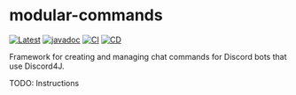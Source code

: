 # modular-commands
[![Latest](https://maven-badges.herokuapp.com/maven-central/dev.sympho/modular-commands/badge.svg)](https://search.maven.org/artifact/dev.sympho/modular-commands) [![javadoc](https://javadoc.io/badge2/dev.sympho/modular-commands/javadoc.svg)](https://javadoc.io/doc/dev.sympho/modular-commands) [![CI](https://github.com/tmarback/modular-commands/actions/workflows/ci.yml/badge.svg?branch=main)](https://github.com/tmarback/modular-commands/actions/workflows/ci.yml) [![CD](https://github.com/tmarback/modular-commands/actions/workflows/cd.yml/badge.svg)](https://github.com/tmarback/modular-commands/actions/workflows/cd.yml)

Framework for creating and managing chat commands for Discord bots that use Discord4J.

TODO: Instructions
